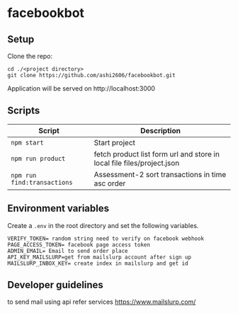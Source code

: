 # facebookbot


## Setup

Clone the repo:
```
cd ./<project directory>
git clone https://github.com/ashi2606/facebookbot.git
```

Application will be served on http://localhost:3000


## Scripts

| Script           | Description                                     |
| ---------------- | ----------------------------------------------- |
| `npm start`      | Start project|
| `npm run product` | fetch product list form url and store in local file  files/project.json |
| `npm run find:transactions` | Assessment-2  sort transactions in time asc order |




## Environment variables

Create a `.env` in the root directory and set the following variables.
```
VERIFY_TOKEN= random string need to verify on facebook webhook
PAGE_ACCESS_TOKEN= facebook page access token
ADMIN_EMAIL= Email to send order place
API_KEY_MAILSLURP=get from mailslurp account after sign up
MAILSLURP_INBOX_KEY= create index in mailslurp and get id
```

## Developer guidelines

to send mail using api refer services
https://www.mailslurp.com/
